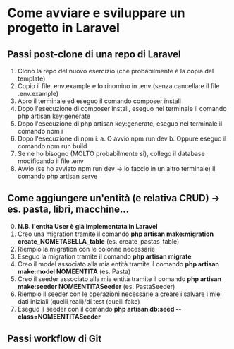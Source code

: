 # Come avviare e sviluppare un progetto in Laravel

## Passi post-clone di una repo di Laravel
1. Clono la repo del nuovo esercizio (che probabilmente è la copia del template)
2. Copio il file .env.example e lo rinomino in .env (senza cancellare il file .env.example)
3. Apro il terminale ed eseguo il comando composer install
4. Dopo l'esecuzione di composer install, eseguo nel terminale il comando php artisan key:generate
5. Dopo l'esecuzione di php artisan key:generate, eseguo nel terminale il comando npm i
6. Dopo l'esecuzione di npm i:
    a. O avvio npm run dev
    b. Oppure eseguo il comando npm run build
7. Se ne ho bisogno (MOLTO probabilmente si), collego il database modificando il file .env
8. Avvio (se ho avviato npm run dev -> lo faccio in un altro terminale) il comando php artisan serve

## Come aggiungere un'entità (e relativa CRUD) -> es. pasta, libri, macchine...
0. **N.B. l'entità User è già implementata in Laravel**
1. Creo una migration tramite il comando **php artisan make:migration create_NOMETABELLA_table** (es. create_pastas_table)
2. Riempio la migration con le colonne necessarie
3. Eseguo la migration tramite il comando **php artisan migrate**
4. Creo il model associato alla mia entità tramite il comando **php artisan make:model NOMEENTITA** (es. Pasta)
5. Creo il seeder associato alla mia entità tramite il comando **php artisan make:seeder NOMEENTITASeeder** (es. PastaSeeder)
6. Riempio il seeder con le operazioni necessarie a creare i salvare i miei dati iniziali (quelli reali)/di test (quelli fake)
7. Eseguo il seeder con il comando **php artisan db:seed --class=NOMEENTITASeeder**

## Passi workflow di Git

